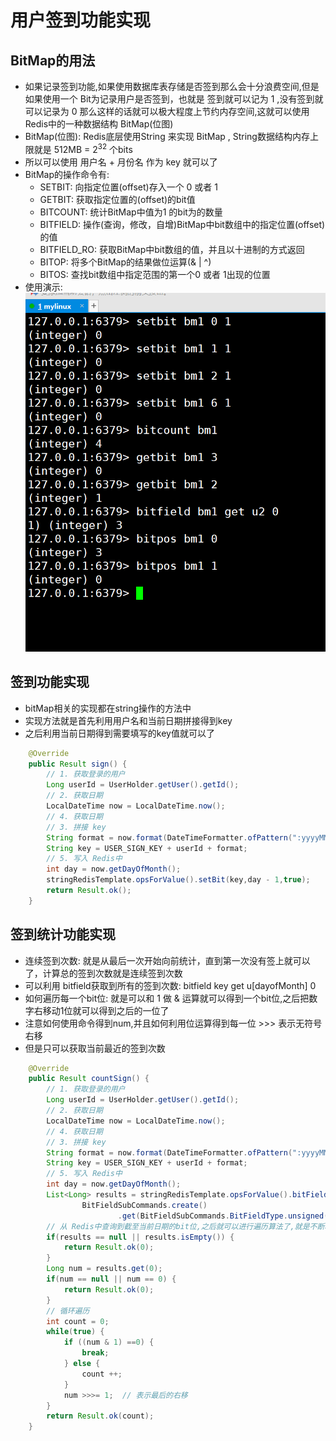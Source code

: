# 用户签到功能实现
## BitMap的用法
- 如果记录签到功能,如果使用数据库表存储是否签到那么会十分浪费空间,但是如果使用一个 Bit为记录用户是否签到，也就是 签到就可以记为 1 ,没有签到就可以记录为 0
那么这样的话就可以极大程度上节约内存空间,这就可以使用 Redis中的一种数据结构 BitMap(位图)
- BitMap(位图): Redis底层使用String 来实现 BitMap , String数据结构内存上限就是 512MB = $2^32$ 个bits
- 所以可以使用 用户名 + 月份名 作为 key 就可以了
- BitMap的操作命令有:
  - SETBIT: 向指定位置(offset)存入一个 0 或者 1
  - GETBIT: 获取指定位置的(offset)的bit值
  - BITCOUNT: 统计BitMap中值为1 的bit为的数量
  - BITFIELD: 操作(查询，修改，自增)BitMap中bit数组中的指定位置(offset)的值
  - BITFIELD_RO: 获取BitMap中bit数组的值，并且以十进制的方式返回
  - BITOP: 将多个BitMap的结果做位运算(& | ^)
  - BITOS: 查找bit数组中指定范围的第一个0 或者 1出现的位置
- 使用演示: 
![img_1.png](..%2Fimg%2Fimg_1.png)
## 签到功能实现
- bitMap相关的实现都在string操作的方法中
- 实现方法就是首先利用用户名和当前日期拼接得到key
- 之后利用当前日期得到需要填写的key值就可以了
```java
    @Override
    public Result sign() {
        // 1. 获取登录的用户
        Long userId = UserHolder.getUser().getId();
        // 2. 获取日期
        LocalDateTime now = LocalDateTime.now();
        // 4. 获取日期
        // 3. 拼接 key
        String format = now.format(DateTimeFormatter.ofPattern(":yyyyMM"));
        String key = USER_SIGN_KEY + userId + format;
        // 5. 写入 Redis中
        int day = now.getDayOfMonth();
        stringRedisTemplate.opsForValue().setBit(key,day - 1,true);
        return Result.ok();
    }
```
## 签到统计功能实现
- 连续签到次数: 就是从最后一次开始向前统计，直到第一次没有签上就可以了，计算总的签到次数就是连续签到次数
- 可以利用 bitfield获取到所有的签到次数: bitfield key get u\[dayofMonth\] 0
- 如何遍历每一个bit位: 就是可以和 1 做 & 运算就可以得到一个bit位,之后把数字右移动1位就可以得到之后的一位了
- 注意如何使用命令得到num,并且如何利用位运算得到每一位 >>> 表示无符号右移
- 但是只可以获取当前最近的签到次数
```java
    @Override
    public Result countSign() {
        // 1. 获取登录的用户
        Long userId = UserHolder.getUser().getId();
        // 2. 获取日期
        LocalDateTime now = LocalDateTime.now();
        // 4. 获取日期
        // 3. 拼接 key
        String format = now.format(DateTimeFormatter.ofPattern(":yyyyMM"));
        String key = USER_SIGN_KEY + userId + format;
        // 5. 写入 Redis中
        int day = now.getDayOfMonth();
        List<Long> results = stringRedisTemplate.opsForValue().bitField(key,
                BitFieldSubCommands.create()
                        .get(BitFieldSubCommands.BitFieldType.unsigned(day)).valueAt(0));
        // 从 Redis中查询到截至当前日期的bit位,之后就可以进行遍历算法了,就是不断和 1 做 & 运算之后进行右移就可以了
        if(results == null || results.isEmpty()) {
            return Result.ok(0);
        }
        Long num = results.get(0);
        if(num == null || num == 0) {
            return Result.ok(0);
        }
        // 循环遍历
        int count = 0;
        while(true) {
            if ((num & 1) ==0) {
                break;
            } else {
                count ++;
            }
            num >>>= 1;  // 表示最后的右移
        }
        return Result.ok(count);
    }
```
